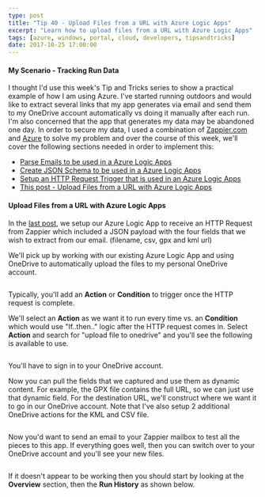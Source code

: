 ```yaml
---
type: post
title: "Tip 40 - Upload Files from a URL with Azure Logic Apps"
excerpt: "Learn how to upload files from a URL with Azure Logic Apps"
tags: [azure, windows, portal, cloud, developers, tipsandtricks]
date: 2017-10-25 17:00:00
---
```



#### My Scenario - Tracking Run Data

I thought I'd use this week's Tip and Tricks series to show a practical example of how I am using Azure. I've started running outdoors and would like to extract several links that my app generates via email and send them to my OneDrive account automatically vs doing it manually after each run. I'm also concerned that the app that generates my data may be abandoned one day. In order to secure my data, I used a combination of [Zappier.com](http://www.zapier.com) and [Azure](http://www.azure.com) to solve my problem and over the course of this week, we'll cover the following sections needed in order to implement this: 

* [Parse Emails to be used in a Azure Logic Apps](https://microsoft.github.io/AzureTipsAndTricks/blog/tip37.html?WT.mc_id=github-azuredevtips-micrum)
* [Create JSON Schema to be used in a Azure Logic Apps](https://microsoft.github.io/AzureTipsAndTricks/blog/tip38.html?WT.mc_id=github-azuredevtips-micrum)
* [Setup an HTTP Request Trigger that is used in an Azure Logic Apps](https://microsoft.github.io/AzureTipsAndTricks/blog/tip39.html?WT.mc_id=github-azuredevtips-micrum)
* [This post - Upload Files from a URL with Azure Logic Apps](https://microsoft.github.io/AzureTipsAndTricks/blog/tip40.html?WT.mc_id=github-azuredevtips-micrum)


#### Upload Files from a URL with Azure Logic Apps

In the [last post](https://microsoft.github.io/AzureTipsAndTricks/blog/tip39.html?WT.mc_id=github-azuredevtips-micrum), we setup our Azure Logic App to receive an HTTP Request from Zappier which included a JSON payload with the four fields that we wish to extract from our email. (filename, csv, gpx and kml url)

We'll pick up by working with our existing Azure Logic App and using OneDrive to automatically upload the files to my personal OneDrive account. 

<img :src="$withBase('/files/onedriveblog1.png')">

Typically, you'll add an **Action** or **Condition** to trigger once the HTTP request is complete. 

We'll select an **Action** as we want it to run every time vs. an **Condition** which would use "If..then.." logic after the HTTP request comes in. Select **Action** and search for "upload file to onedrive" and you'll see the following is available to use. 

<img :src="$withBase('/files/onedriveblog2.png')">

You'll have to sign in to your OneDrive account. 

Now you can pull the fields that we captured and use them as dynamic content. For example, the GPX file contains the full URL, so we can just use that dynamic field. For the destination URL, we'll construct where we want it to go in our OneDrive account. Note that I've also setup 2 additional OneDrive actions for the KML and CSV file. 

<img :src="$withBase('/files/onedriveblog3.png')">

Now you'd want to send an email to your Zappier mailbox to test all the pieces to this app. If everything goes well, then you can switch over to your OneDrive account and you'll see your new files. 

<img :src="$withBase('/files/onedriveblog4.png')">

If it doesn't appear to be working then you should start by looking at the **Overview** section, then the **Run History** as shown below. 

<img :src="$withBase('/files/onedriveblog5.png')">

